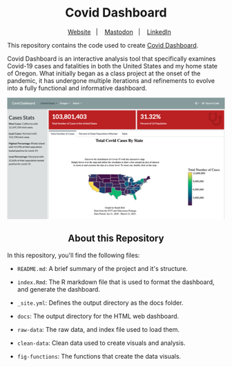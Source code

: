 <h1 align="center">
Covid Dashboard
</h1>

<div align="center">

&nbsp;&nbsp;&nbsp; [Website][Website]&nbsp;&nbsp;&nbsp;|&nbsp;&nbsp;&nbsp; [Mastodon][Mastodon]&nbsp;&nbsp;&nbsp;|&nbsp;&nbsp;&nbsp; [LinkedIn][LinkedIn]

</div>

<!--
Quick Link
-->

[Website]:https://www.rbolt.me/
[Mastodon]:https://mastodon.social/@rbolt@pnw.zone
[LinkedIn]:https://www.linkedin.com/in/randi-bolt/

This repository contains the code used to create [Covid Dashboard](https://rbolt13.github.io/covid-dashboard/).

Covid Dashboard is an interactive analysis tool that specifically examines Covid-19 cases and fatalities in both the United States and my home state of Oregon. What initially began as a class project at the onset of the pandemic, it has undergone multiple iterations and refinements to evolve into a fully functional and informative dashboard. 

[![](img/covid-dash.png)](https://rbolt13.github.io/covid-dashboard/)

<h2 align="center">
About this Repository
</h2>

In this repository, you'll find the following files:

* `README.md`: A brief summary of the project and it's structure. 

* `index.Rmd`: The R markdown file that is used to format the dashboard, and generate the dashboard. 

* `_site.yml`: Defines the output directory as the docs folder. 

* `docs`: The output directory for the HTML web dashboard. 

* `raw-data`: The raw data, and index file used to load them. 

* `clean-data`: Clean data used to create visuals and analysis. 

* `fig-functions`: The functions that create the data visuals. 